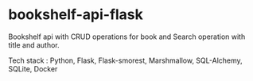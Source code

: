 # bookshelf-api-flask
Bookshelf api with CRUD operations for book and Search operation with title and author.

Tech stack : Python, Flask, Flask-smorest, Marshmallow, SQL-Alchemy, SQLite, Docker
